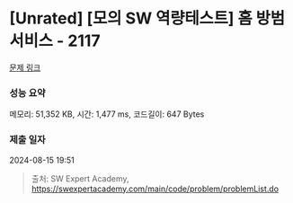 # [Unrated] [모의 SW 역량테스트] 홈 방범 서비스 - 2117 

[문제 링크](https://swexpertacademy.com/main/code/problem/problemDetail.do?contestProbId=AV5V61LqAf8DFAWu) 

### 성능 요약

메모리: 51,352 KB, 시간: 1,477 ms, 코드길이: 647 Bytes

### 제출 일자

2024-08-15 19:51



> 출처: SW Expert Academy, https://swexpertacademy.com/main/code/problem/problemList.do